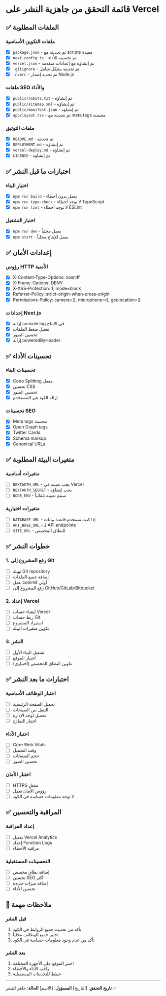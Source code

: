 # قائمة التحقق من جاهزية النشر على Vercel

## ✅ الملفات المطلوبة

### ملفات التكوين الأساسية
- [x] `package.json` - تم تحديثه مع scripts مفيدة
- [x] `next.config.ts` - تم تحسينه للأداء
- [x] `vercel.json` - تم إنشاؤه مع إعدادات متقدمة
- [x] `.gitignore` - تم تحديثه بشكل شامل
- [x] `.nvmrc` - تم تحديد إصدار Node.js

### ملفات SEO والأداء
- [x] `public/robots.txt` - تم إنشاؤه
- [x] `public/sitemap.xml` - تم إنشاؤه
- [x] `public/manifest.json` - تم إنشاؤه
- [x] `app/layout.tsx` - تم تحديثه مع meta tags محسنة

### ملفات التوثيق
- [x] `README.md` - تم تحديثه
- [x] `DEPLOYMENT.md` - تم إنشاؤه
- [x] `vercel-deploy.md` - تم إنشاؤه
- [x] `LICENSE` - تم إنشاؤه

## ✅ اختبارات ما قبل النشر

### اختبار البناء
- [x] `npm run build` - يعمل بدون أخطاء
- [x] `npm run type-check` - لا توجد أخطاء TypeScript
- [x] `npm run lint` - لا توجد أخطاء ESLint

### اختبار التشغيل
- [x] `npm run dev` - يعمل محلياً
- [x] `npm start` - يعمل للإنتاج محلياً

## ✅ إعدادات الأمان

### رؤوس HTTP الأمنية
- [x] X-Content-Type-Options: nosniff
- [x] X-Frame-Options: DENY
- [x] X-XSS-Protection: 1; mode=block
- [x] Referrer-Policy: strict-origin-when-cross-origin
- [x] Permissions-Policy: camera=(), microphone=(), geolocation=()

### إعدادات Next.js
- [x] إزالة console.log في الإنتاج
- [x] تفعيل ضغط الملفات
- [x] تحسين الصور
- [x] إزالة poweredByHeader

## ✅ تحسينات الأداء

### تحسينات البناء
- [x] Code Splitting مفعل
- [x] تحسين CSS
- [x] تحسين الصور
- [x] إزالة الكود غير المستخدم

### تحسينات SEO
- [x] Meta tags محسنة
- [x] Open Graph tags
- [x] Twitter Cards
- [x] Schema markup
- [x] Canonical URLs

## ✅ متغيرات البيئة المطلوبة

### متغيرات أساسية
- [ ] `NEXTAUTH_URL` - يجب تعيينه في Vercel
- [ ] `NEXTAUTH_SECRET` - يجب إنشاؤه
- [ ] `NODE_ENV` - سيتم تعيينه تلقائياً

### متغيرات اختيارية
- [ ] `DATABASE_URL` - إذا كنت تستخدم قاعدة بيانات
- [ ] `API_BASE_URL` - لـ API endpoints
- [ ] `SITE_URL` - للنطاق المخصص

## ✅ خطوات النشر

### 1. رفع المشروع إلى Git
- [ ] تهيئة Git repository
- [ ] إضافة جميع الملفات
- [ ] عمل commit أولي
- [ ] رفع المشروع إلى GitHub/GitLab/Bitbucket

### 2. إعداد Vercel
- [ ] إنشاء حساب Vercel
- [ ] ربط حساب Git
- [ ] استيراد المشروع
- [ ] تكوين متغيرات البيئة

### 3. النشر
- [ ] تشغيل البناء الأول
- [ ] اختبار الموقع
- [ ] تكوين النطاق المخصص (اختياري)

## ✅ اختبارات ما بعد النشر

### اختبار الوظائف الأساسية
- [ ] تحميل الصفحة الرئيسية
- [ ] التنقل بين الصفحات
- [ ] تحميل لوحة الإدارة
- [ ] اختبار النماذج

### اختبار الأداء
- [ ] Core Web Vitals
- [ ] وقت التحميل
- [ ] حجم الصفحات
- [ ] تحسين الصور

### اختبار الأمان
- [ ] HTTPS مفعل
- [ ] رؤوس الأمان تعمل
- [ ] لا توجد معلومات حساسة في الكود

## ✅ المراقبة والتحسين

### إعداد المراقبة
- [ ] تفعيل Vercel Analytics
- [ ] إعداد Function Logs
- [ ] مراقبة الأخطاء

### التحسينات المستقبلية
- [ ] إضافة نطاق مخصص
- [ ] تحسين SEO أكثر
- [ ] إضافة ميزات جديدة
- [ ] تحسين الأداء

## 📝 ملاحظات مهمة

### قبل النشر
1. تأكد من تحديث جميع الروابط في الكود
2. اختبر جميع الوظائف محلياً
3. تأكد من عدم وجود معلومات حساسة في الكود

### بعد النشر
1. اختبر الموقع على الأجهزة المختلفة
2. راقب الأداء والأخطاء
3. خطط للتحديثات المستقبلية

---

**تاريخ التحقق**: [التاريخ]
**المسؤول**: [الاسم]
**الحالة**: جاهز للنشر ✅ 